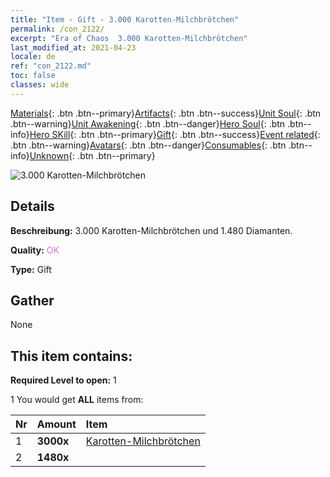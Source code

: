 ```yaml
---
title: "Item - Gift - 3.000 Karotten-Milchbrötchen"
permalink: /con_2122/
excerpt: "Era of Chaos  3.000 Karotten-Milchbrötchen"
last_modified_at: 2021-04-23
locale: de
ref: "con_2122.md"
toc: false
classes: wide
---
```

 [Materials](/ItemsDE/){: .btn .btn--primary}[Artifacts](/ItemsDE/Artifacts/){: .btn .btn--success}[Unit Soul](/ItemsDE/UnitSoul/){: .btn .btn--warning}[Unit Awakening](/ItemsDE/UnitAwakening/){: .btn .btn--danger}[Hero Soul](/ItemsDE/HeroSoul/){: .btn .btn--info}[Hero SKill](/ItemsDE/HeroSkill/){: .btn .btn--primary}[Gift](/ItemsDE/Gift/){: .btn .btn--success}[Event related](/ItemsDE/Events/){: .btn .btn--warning}[Avatars](/ItemsDE/Avatars/){: .btn .btn--danger}[Consumables](/ItemsDE/Consumables/){: .btn .btn--info}[Unknown](/ItemsDE/Unknown/){: .btn .btn--primary}

 ![3.000 Karotten-Milchbrötchen](/images/t/i_907589.png)

## Details
 **Beschreibung:** 3.000 Karotten-Milchbrötchen und 1.480 Diamanten.

 **Quality:** <span style="color: #DA70D6">OK</span>

 **Type:** Gift

## Gather

  None

## This item contains:

 **Required Level to open:** 1

 1 You would get **ALL** items  from:

  | Nr | Amount |     Item    |
  |:---|:-------|:------------|
  | 1 |  **3000x** | [Karotten-Milchbrötchen](/ItemsDE/con_2119/) |  | 
  | 2 |  **1480x** | <i class="fas fa-gem"/> |  | 
